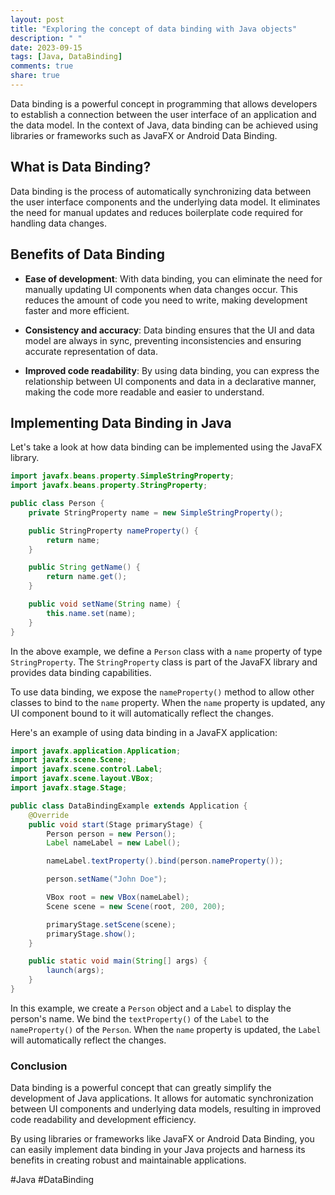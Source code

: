 ```yaml
---
layout: post
title: "Exploring the concept of data binding with Java objects"
description: " "
date: 2023-09-15
tags: [Java, DataBinding]
comments: true
share: true
---
```


Data binding is a powerful concept in programming that allows developers to establish a connection between the user interface of an application and the data model. In the context of Java, data binding can be achieved using libraries or frameworks such as JavaFX or Android Data Binding.

## What is Data Binding?

Data binding is the process of automatically synchronizing data between the user interface components and the underlying data model. It eliminates the need for manual updates and reduces boilerplate code required for handling data changes.

## Benefits of Data Binding

* **Ease of development**: With data binding, you can eliminate the need for manually updating UI components when data changes occur. This reduces the amount of code you need to write, making development faster and more efficient.

* **Consistency and accuracy**: Data binding ensures that the UI and data model are always in sync, preventing inconsistencies and ensuring accurate representation of data.

* **Improved code readability**: By using data binding, you can express the relationship between UI components and data in a declarative manner, making the code more readable and easier to understand.

## Implementing Data Binding in Java

Let's take a look at how data binding can be implemented using the JavaFX library.

```java
import javafx.beans.property.SimpleStringProperty;
import javafx.beans.property.StringProperty;

public class Person {
    private StringProperty name = new SimpleStringProperty();

    public StringProperty nameProperty() {
        return name;
    }

    public String getName() {
        return name.get();
    }

    public void setName(String name) {
        this.name.set(name);
    }
}
```

In the above example, we define a `Person` class with a `name` property of type `StringProperty`. The `StringProperty` class is part of the JavaFX library and provides data binding capabilities.

To use data binding, we expose the `nameProperty()` method to allow other classes to bind to the `name` property. When the `name` property is updated, any UI component bound to it will automatically reflect the changes.

Here's an example of using data binding in a JavaFX application:

```java
import javafx.application.Application;
import javafx.scene.Scene;
import javafx.scene.control.Label;
import javafx.scene.layout.VBox;
import javafx.stage.Stage;

public class DataBindingExample extends Application {
    @Override
    public void start(Stage primaryStage) {
        Person person = new Person();
        Label nameLabel = new Label();

        nameLabel.textProperty().bind(person.nameProperty());

        person.setName("John Doe");

        VBox root = new VBox(nameLabel);
        Scene scene = new Scene(root, 200, 200);

        primaryStage.setScene(scene);
        primaryStage.show();
    }

    public static void main(String[] args) {
        launch(args);
    }
}
```

In this example, we create a `Person` object and a `Label` to display the person's name. We bind the `textProperty()` of the `Label` to the `nameProperty()` of the `Person`. When the `name` property is updated, the `Label` will automatically reflect the changes.

### Conclusion

Data binding is a powerful concept that can greatly simplify the development of Java applications. It allows for automatic synchronization between UI components and underlying data models, resulting in improved code readability and development efficiency.

By using libraries or frameworks like JavaFX or Android Data Binding, you can easily implement data binding in your Java projects and harness its benefits in creating robust and maintainable applications.

#Java #DataBinding
